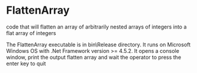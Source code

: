 # FlattenArray
 code that will flatten an array of arbitrarily nested arrays of integers into a flat array of integers

The FlattenArray executable is in bin\Release directory. It runs on Microsoft Windows OS with .Net Framework version >= 4.5.2. It opens a console window, print the output flatten array and wait the operator to press the enter key to quit